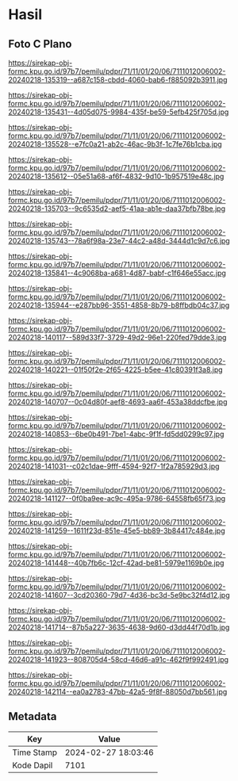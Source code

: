 # Hasil

## Foto C Plano

https://sirekap-obj-formc.kpu.go.id/97b7/pemilu/pdpr/71/11/01/20/06/7111012006002-20240218-135319--a687c158-cbdd-4060-bab6-f885092b3911.jpg

https://sirekap-obj-formc.kpu.go.id/97b7/pemilu/pdpr/71/11/01/20/06/7111012006002-20240218-135431--4d05d075-9984-435f-be59-5efb425f705d.jpg

https://sirekap-obj-formc.kpu.go.id/97b7/pemilu/pdpr/71/11/01/20/06/7111012006002-20240218-135528--e7fc0a21-ab2c-46ac-9b3f-1c7fe76b1cba.jpg

https://sirekap-obj-formc.kpu.go.id/97b7/pemilu/pdpr/71/11/01/20/06/7111012006002-20240218-135612--05e51a68-af6f-4832-9d10-1b957519e48c.jpg

https://sirekap-obj-formc.kpu.go.id/97b7/pemilu/pdpr/71/11/01/20/06/7111012006002-20240218-135703--9c6535d2-aef5-41aa-ab1e-daa37bfb78be.jpg

https://sirekap-obj-formc.kpu.go.id/97b7/pemilu/pdpr/71/11/01/20/06/7111012006002-20240218-135743--78a6f98a-23e7-44c2-a48d-3444d1c9d7c6.jpg

https://sirekap-obj-formc.kpu.go.id/97b7/pemilu/pdpr/71/11/01/20/06/7111012006002-20240218-135841--4c9068ba-a681-4d87-babf-c1f646e55acc.jpg

https://sirekap-obj-formc.kpu.go.id/97b7/pemilu/pdpr/71/11/01/20/06/7111012006002-20240218-135944--e287bb96-3551-4858-8b79-b8ffbdb04c37.jpg

https://sirekap-obj-formc.kpu.go.id/97b7/pemilu/pdpr/71/11/01/20/06/7111012006002-20240218-140117--589d33f7-3729-49d2-96e1-220fed79dde3.jpg

https://sirekap-obj-formc.kpu.go.id/97b7/pemilu/pdpr/71/11/01/20/06/7111012006002-20240218-140221--01f50f2e-2f65-4225-b5ee-41c80391f3a8.jpg

https://sirekap-obj-formc.kpu.go.id/97b7/pemilu/pdpr/71/11/01/20/06/7111012006002-20240218-140707--0c04d80f-aef8-4693-aa6f-453a38ddcfbe.jpg

https://sirekap-obj-formc.kpu.go.id/97b7/pemilu/pdpr/71/11/01/20/06/7111012006002-20240218-140853--6be0b491-7be1-4abc-9f1f-fd5dd0299c97.jpg

https://sirekap-obj-formc.kpu.go.id/97b7/pemilu/pdpr/71/11/01/20/06/7111012006002-20240218-141031--c02c1dae-9fff-4594-92f7-1f2a785929d3.jpg

https://sirekap-obj-formc.kpu.go.id/97b7/pemilu/pdpr/71/11/01/20/06/7111012006002-20240218-141127--0f0ba9ee-ac9c-495a-9786-64558fb65f73.jpg

https://sirekap-obj-formc.kpu.go.id/97b7/pemilu/pdpr/71/11/01/20/06/7111012006002-20240218-141259--1611f23d-851e-45e5-bb89-3b84417c484e.jpg

https://sirekap-obj-formc.kpu.go.id/97b7/pemilu/pdpr/71/11/01/20/06/7111012006002-20240218-141448--40b7fb6c-12cf-42ad-be81-5979e1169b0e.jpg

https://sirekap-obj-formc.kpu.go.id/97b7/pemilu/pdpr/71/11/01/20/06/7111012006002-20240218-141607--3cd20360-79d7-4d36-bc3d-5e9bc32f4d12.jpg

https://sirekap-obj-formc.kpu.go.id/97b7/pemilu/pdpr/71/11/01/20/06/7111012006002-20240218-141714--87b5a227-3635-4638-9d60-d3dd44f70d1b.jpg

https://sirekap-obj-formc.kpu.go.id/97b7/pemilu/pdpr/71/11/01/20/06/7111012006002-20240218-141923--808705d4-58cd-46d6-a91c-462f9f992491.jpg

https://sirekap-obj-formc.kpu.go.id/97b7/pemilu/pdpr/71/11/01/20/06/7111012006002-20240218-142114--ea0a2783-47bb-42a5-9f8f-88050d7bb561.jpg


## Metadata

| Key        | Value               |
| ---------- | ------------------- |
| Time Stamp | 2024-02-27 18:03:46 |
| Kode Dapil | 7101                |



